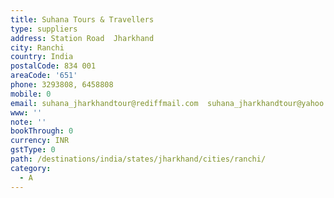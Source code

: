 ```yaml
---
title: Suhana Tours & Travellers
type: suppliers
address: Station Road  Jharkhand
city: Ranchi
country: India
postalCode: 834 001
areaCode: '651'
phone: 3293808, 6458808
mobile: 0
email: suhana_jharkhandtour@rediffmail.com  suhana_jharkhandtour@yahoo.in
www: ''
note: ''
bookThrough: 0
currency: INR
gstType: 0
path: /destinations/india/states/jharkhand/cities/ranchi/
category:
  - A
---
```


